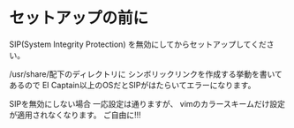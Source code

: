 # セットアップの前に

SIP(System Integrity Protection)
を無効にしてからセットアップしてください。

/usr/share/配下のディレクトリに
シンボリックリンクを作成する挙動を書いてあるので
EI Captain以上のOSだとSIPがはたらいてエラーになります。

SIPを無効にしない場合
一応設定は通りますが、
vimのカラースキームだけ設定が適用されなくなります。
ご自由に!!!
